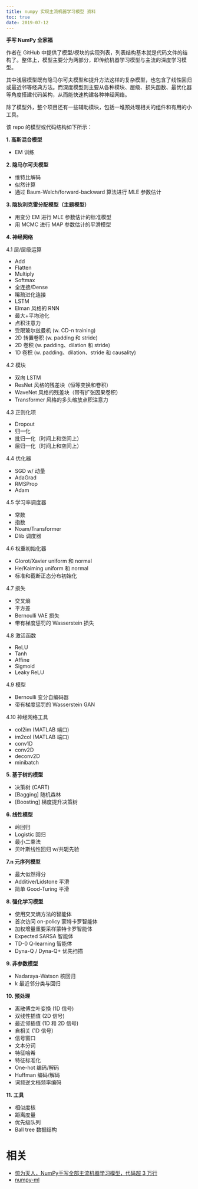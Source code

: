 ```yaml
---
title: numpy 实现主流机器学习模型 资料
toc: true
date: 2019-07-12
---
```

**手写 NumPy 全家福**

作者在 GitHub 中提供了模型/模块的实现列表，列表结构基本就是代码文件的结构了。整体上，模型主要分为两部分，即传统机器学习模型与主流的深度学习模型。

其中浅层模型既有隐马尔可夫模型和提升方法这样的复杂模型，也包含了线性回归或最近邻等经典方法。而深度模型则主要从各种模块、层级、损失函数、最优化器等角度搭建代码架构，从而能快速构建各种神经网络。

除了模型外，整个项目还有一些辅助模块，包括一堆预处理相关的组件和有用的小工具。

该 repo 的模型或代码结构如下所示：

**1. 高斯混合模型**

- EM 训练

**2. 隐马尔可夫模型**

- 维特比解码
- 似然计算
- 通过 Baum-Welch/forward-backward 算法进行 MLE 参数估计

**3. 隐狄利克雷分配模型（主题模型）**

- 用变分 EM 进行 MLE 参数估计的标准模型
- 用 MCMC 进行 MAP 参数估计的平滑模型

**4. 神经网络**

4.1 层/层级运算

- Add
- Flatten
- Multiply
- Softmax
- 全连接/Dense
- 稀疏进化连接
- LSTM
- Elman 风格的 RNN
- 最大+平均池化
- 点积注意力
- 受限玻尔兹曼机 (w. CD-n training)
- 2D 转置卷积 (w. padding 和 stride)
- 2D 卷积 (w. padding、dilation 和 stride)
- 1D 卷积 (w. padding、dilation、stride 和 causality)

4.2 模块

- 双向 LSTM
- ResNet 风格的残差块（恒等变换和卷积）
- WaveNet 风格的残差块（带有扩张因果卷积）
- Transformer 风格的多头缩放点积注意力

4.3 正则化项

- Dropout
- 归一化
- 批归一化（时间上和空间上）
- 层归一化（时间上和空间上）

4.4 优化器

- SGD w/ 动量
- AdaGrad
- RMSProp
- Adam

4.5 学习率调度器

- 常数
- 指数
- Noam/Transformer
- Dlib 调度器

4.6 权重初始化器

- Glorot/Xavier uniform 和 normal
- He/Kaiming uniform 和 normal
- 标准和截断正态分布初始化

4.7 损失

- 交叉熵
- 平方差
- Bernoulli VAE 损失
- 带有梯度惩罚的 Wasserstein 损失

4.8 激活函数

- ReLU
- Tanh
- Affine
- Sigmoid
- Leaky ReLU

4.9 模型

- Bernoulli 变分自编码器
- 带有梯度惩罚的 Wasserstein GAN

4.10 神经网络工具

- col2im (MATLAB 端口)
- im2col (MATLAB 端口)
- conv1D
- conv2D
- deconv2D
- minibatch

**5. 基于树的模型**

- 决策树 (CART)
- [Bagging] 随机森林
- [Boosting] 梯度提升决策树

**6. 线性模型**

- 岭回归
- Logistic 回归
- 最小二乘法
- 贝叶斯线性回归 w/共轭先验

**7.n 元序列模型**

- 最大似然得分
- Additive/Lidstone 平滑
- 简单 Good-Turing 平滑

**8. 强化学习模型**

- 使用交叉熵方法的智能体
- 首次访问 on-policy 蒙特卡罗智能体
- 加权增量重要采样蒙特卡罗智能体
- Expected SARSA 智能体
- TD-0 Q-learning 智能体
- Dyna-Q / Dyna-Q+ 优先扫描

**9. 非参数模型**

- Nadaraya-Watson 核回归
- k 最近邻分类与回归

**10. 预处理**

- 离散傅立叶变换 (1D 信号)
- 双线性插值 (2D 信号)
- 最近邻插值 (1D 和 2D 信号)
- 自相关 (1D 信号）
- 信号窗口
- 文本分词
- 特征哈希
- 特征标准化
- One-hot 编码/解码
- Huffman 编码/解码
- 词频逆文档频率编码

**11. 工具**

- 相似度核
- 距离度量
- 优先级队列
- Ball tree 数据结构



# 相关

- [惊为天人，NumPy手写全部主流机器学习模型，代码超 3 万行](https://www.jiqizhixin.com/articles/David-Bourgin-numpy-ml)
- [numpy-ml](https://github.com/ddbourgin/numpy-ml)
